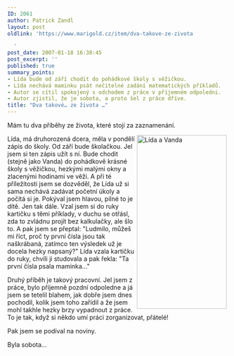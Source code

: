 ```yaml
---
ID: 2061
author: Patrick Zandl
layout: post
oldlink: 'https://www.marigold.cz/item/dva-takove-ze-zivota

  '
post_date: 2007-01-18 16:38:45
post_excerpt: ''
published: true
summary_points:
- Lída bude od září chodit do pohádkové školy s věžičkou.
- Lída nechává maminku psát nečitelné zadání matematických příkladů.
- Autor se cítil spokojený s odchodem z práce v příjemném odpoledni.
- Autor zjistil, že je sobota, a proto šel z práce dříve.
title: "Dva takové… ze života …"
---
```


<texy>Mám tu dva příběhy ze života, které stojí za zaznamenání. 

<img src="http://www.marigold.cz/wp-content/holky2007.png" hspace="5" width="204" height="394" alt="Lída a Vanda" title="Lída a Vanda" align="right" />Lída, má druhorozená dcera, měla v pondělí zápis do školy. Od září bude školačkou. Jel jsem si ten zápis užít s ní. Bude chodit (stejně jako Vanda) do pohádkově krásné školy s věžičkou, hezkými malými okny a zlacenými hodinami ve věži. A při té příležitosti jsem se dozvěděl, že Lída už si sama nechává zadávat početní úkoly a počítá si je. Pokýval jsem hlavou, pilné to je dítě. Jen tak dále. Vzal jsem si do ruky kartičku s těmi příklady, v duchu se otřásl, zda to zvládnu projít bez kalkulačky, ale šlo to. A pak jsem se přeptal: "Ludmilo, můžeš mi říct, proč ty první čísla jsou tak naškrábaná, zatímco ten výsledek už je docela hezky napsaný?" Lída vzala kartičku do ruky, chvíli ji studovala a pak řekla: "Ta první čísla psala maminka..."

Druhý příběh je takový pracovní. Jel jsem z práce, bylo příjemně pozdní odpoledne a já jsem se tetelil blahem, jak dobře jsem dnes pochodil, kolik jsem toho zařídil a že jsem mohl takhle hezky brzy vypadnout z práce. To je tak, když si někdo umí práci zorganizovat, přátelé! 

Pak jsem se podíval na noviny. 

Byla sobota...